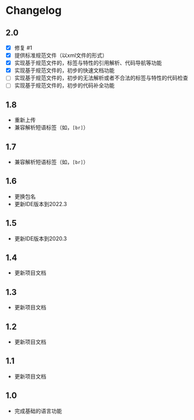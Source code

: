 # Changelog

## 2.0

* [X] 修复 #1
* [X] 提供标准规范文件（以xml文件的形式）
* [X] 实现基于规范文件的，标签与特性的引用解析、代码导航等功能
* [X] 实现基于规范文件的，初步的快速文档功能
* [ ] 实现基于规范文件的，初步的无法解析或者不合法的标签与特性的代码检查
* [ ] 实现基于规范文件的，初步的代码补全功能

## 1.8

* 重新上传
* 兼容解析短语标签（如，`[br]`）

## 1.7

* 兼容解析短语标签（如，`[br]`）

## 1.6

* 更换包名
* 更新IDE版本到2022.3

## 1.5

* 更新IDE版本到2020.3

## 1.4

* 更新项目文档

## 1.3

* 更新项目文档

## 1.2

* 更新项目文档

## 1.1

* 更新项目文档

## 1.0

* 完成基础的语言功能


